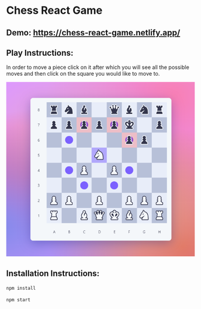 # Chess React Game

## Demo: https://chess-react-game.netlify.app/

## Play Instructions: 

In order to move a piece click on it after which you will see all the possible moves and then click on the square you would like to move to.

![screenshot](./demo.png) 

## Installation Instructions: 

`npm install`

`npm start`
